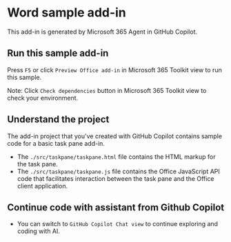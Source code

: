 # Word sample add-in

This add-in is generated by Microsoft 365 Agent in GitHub Copilot.

## Run this sample add-in

Press `F5` or click `Preview Office add-in` in Microsoft 365 Toolkit view to run this sample.

Note: Click `Check dependencies` button in Microsoft 365 Toolkit view to check your environment.

## Understand the project

The add-in project that you've created with GitHub Copilot contains sample code for a basic task pane add-in.

- The `./src/taskpane/taskpane.html` file contains the HTML markup for the task pane.
- The `./src/taskpane/taskpane.js` file contains the Office JavaScript API code that facilitates interaction between the task pane and the Office client application.

## Continue code with assistant from Github Copilot

- You can switch to `GitHub Copilot Chat view` to continue exploring and coding with AI.
